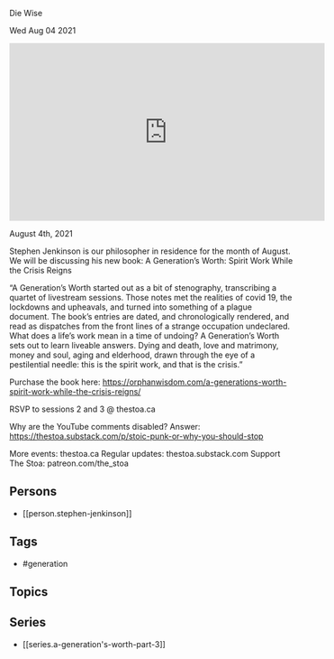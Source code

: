

 Die Wise

Wed Aug 04 2021

<iframe width="560" height="315" src="https://www.youtube.com/embed/6O8SUUreyOI" title="A Generation’s Worth Part 1: Die Wise w/ Stephen Jenkinson" frameborder="0" allow="accelerometer; autoplay; clipboard-write; encrypted-media; gyroscope; picture-in-picture" allowfullscreen ></iframe>

August 4th, 2021

Stephen Jenkinson is our philosopher in residence for the month of August. We will be discussing his new book: A Generation’s Worth: Spirit Work While the Crisis Reigns

“A Generation’s Worth started out as a bit of stenography, transcribing a quartet of livestream sessions. Those notes met the realities of covid 19, the lockdowns and upheavals, and turned into something of a plague document. The book’s entries are dated, and chronologically rendered, and read as dispatches from the front lines of a strange occupation undeclared. What does a life’s work mean in a time of undoing? A Generation’s Worth sets out to learn liveable answers. Dying and death, love and matrimony, money and soul, aging and elderhood, drawn through the eye of a pestilential needle: this is the spirit work, and that is the crisis.”

Purchase the book here: https://orphanwisdom.com/a-generations-worth-spirit-work-while-the-crisis-reigns/

RSVP to sessions 2 and 3 @ thestoa.ca

Why are the YouTube comments disabled? Answer: https://thestoa.substack.com/p/stoic-punk-or-why-you-should-stop

More events: thestoa.ca
Regular updates: thestoa.substack.com
Support The Stoa: patreon.com/the_stoa

## Persons

- [[person.stephen-jenkinson]]

## Tags

- #generation

## Topics



## Series

- [[series.a-generation's-worth-part-3]]

